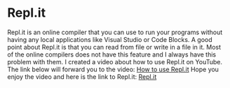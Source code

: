 # Repl.it
Repl.it is an online compiler that you can use to run your programs without having any local applications like Visual Studio or Code Blocks. A good point about Repl.it is that you can read from file or write in a file in it. Most of the online compilers does not have this feature and I always have this problem with them.
I created a video about how to use Repl.it on YouTube. The link below will forward you to the video:
[How to use Repl.it](https://www.youtube.com/embed/W_r6KVQ3mjo)
Hope you enjoy the video and here is the link to Repl.it: [Repl.it](http://repl.it)
